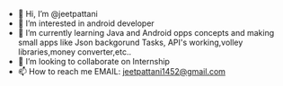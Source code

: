 - 👋 Hi, I’m @jeetpattani
- 👀 I’m interested in android developer 
- 🌱 I’m currently learning Java and Android opps concepts and making small apps like Json backgorund Tasks, API's working,volley libraries,money converter,etc..
- 💞️ I’m looking to collaborate on Internship 
- 📫 How to reach me EMAIL: jeetpattani1452@gmail.com


<!---
jeetpattani/jeetpattani is a ✨ special ✨ repository because its `README.md` (this file) appears on your GitHub profile.
You can click the Preview link to take a look at your changes.
--->
